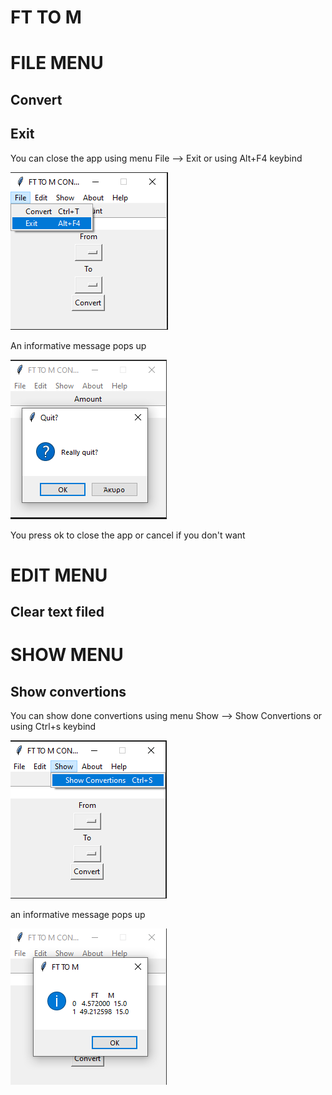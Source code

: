 # FT TO M 

# FILE MENU

## Convert

## Exit

You can close the app using menu File --> Exit or using Alt+F4 keybind

<p><img src = "doc images/file/exit menu.png" title="Close app">

An informative message pops up

<p><img src ="doc images/file/exit menu pop up.png" title="close app pop up"/> </p>

You press ok to close the app or cancel if you don't want

# EDIT MENU

## Clear text filed

# SHOW MENU

## Show convertions

You can show done convertions using menu Show --> Show Convertions or using Ctrl+s keybind

<p><img src="doc images/show/show convertions.png"title ="show convertions menu"/>

an informative message pops up

<p><img src="doc images/show/show convertions pop up.png" title="show convertions pop up">